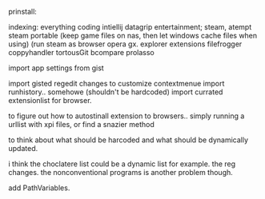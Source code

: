 prinstall:

  indexing:
    everything
  coding
    intiellij datagrip
  entertainment; 
    steam, atempt steam portable (keep game files on nas, then let windows cache files when using)
      (run steam as 
  browser 
    opera gx.
  explorer extensions
    filefrogger
    coppyhandler
    tortousGit
  bcompare
  prolasso
  
  
 import 
  app settings from gist
  
  import gisted regedit changes to customize contextmenue
  import runhistory.. somehowe (shouldn't be hardcoded)
  import currated extensionlist for browser.

to figure out
  how to autostinall extension to browsers..
  simply running a urllist with xpi files, or find a snazier method

  
to think about
  what should be harcoded and what should be dynamically updated.

  i think the choclatere list could be a dynamic list for example.
  the reg changes.
  the nonconventional programs is another problem though.

  add PathVariables.
